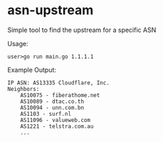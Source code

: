 # asn-upstream
Simple tool to find the upstream for a specific ASN

Usage:
```
user>go run main.go 1.1.1.1
```

Example Output:
```
IP ASN: AS13335 Cloudflare, Inc.
Neighbors:
    AS10075 - fiberathome.net
    AS10089 - dtac.co.th
    AS10094 - unn.com.bn
    AS1103 - surf.nl
    AS11096 - valueweb.com
    AS1221 - telstra.com.au
    ...
```

